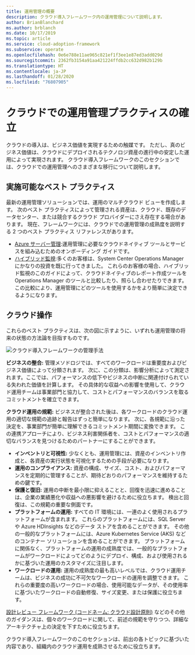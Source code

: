 ```yaml
---
title: 運用管理の概要
description: クラウド導入フレームワーク内の運用管理について説明します。
author: BrianBlanchard
ms.author: brblanch
ms.date: 10/17/2019
ms.topic: article
ms.service: cloud-adoption-framework
ms.subservice: operate
ms.openlocfilehash: 0e6e788e11ae965c821ef1f3ee1e87ed3add029d
ms.sourcegitcommit: 2362fb3154a91aa421224ffdb2cc632d982b129b
ms.translationtype: HT
ms.contentlocale: ja-JP
ms.lasthandoff: 01/28/2020
ms.locfileid: "76807905"
---
```

# <a name="establish-operational-management-practices-in-the-cloud"></a>クラウドでの運用管理プラクティスの確立

クラウドの導入は、ビジネス価値を実現するための触媒です。 ただし、真のビジネス価値は、クラウドにデプロイされるテクノロジ資産の進行中の安定した運用によって実現されます。 クラウド導入フレームワークのこのセクションでは、クラウドでの運用管理へのさまざまな移行について説明します。

## <a name="actionable-best-practices"></a>実施可能なベスト プラクティス

最新の運用管理ソリューションでは、運用のマルチクラウド ビューを作成します。 次のベスト プラクティスによって管理される資産は、クラウド、既存のデータセンター、または競合するクラウド プロバイダーにさえ存在する場合があります。 現在、フレームワークには、クラウドでの運用管理の成熟度を説明する 2 つのベスト プラクティス リファレンスがあります。

- [Azure サーバー管理](./azure-server-management/index.md):運用管理に必要なクラウドネイティブ ツールとサービスを組み込むためのオンボーディング ガイドです。
- [ハイブリッド監視](./monitor/index.md):多くのお客様は、System Center Operations Manager にかなりの投資を既に行ってきました。 これらのお客様の場合、ハイブリッド監視のこのガイドによって、クラウドネイティブのレポート作成ツールを Operations Manager のツールと比較したり、照らし合わせたりできます。 この比較により、運用管理にどのツールを使用するかをより簡単に決定できるようになります。

## <a name="cloud-operations"></a>クラウド操作

これらのベスト プラクティスは、次の図に示すように、いずれも運用管理の将来の状態の方法論を目指すものです。

![クラウド導入フレームワークの管理手法](../_images/manage/caf-manage.png)

**ビジネスの整合:** 管理メソドロジでは、すべてのワークロードは重要度およびビジネス価値によって分類されます。 次に、この分類は、影響分析によって測定されます。ここでは、パフォーマンスの低下やビジネスの中断に関連付けられている失われた価値を計算します。 その具体的な収益への影響を使用して、クラウド運用チームは事業部門と協力して、コストとパフォーマンスのバランスを取るコミットメントを確立できます。

**クラウド運用の規範:** ビジネスが整合された後は、各ワークロードのクラウド運用の適切な規範の追跡と報告はずっと簡単になります。 次に、各規範に沿った決定を、事業部門が簡単に理解できるコミットメント期間に変換できます。 この連携アプローチにより、ビジネス利害関係者を、コストとパフォーマンスの適切なバランスを見つけるためのパートナーにすることができます。

- **インベントリと可視性:** 少なくとも、運用管理には、資産のインベントリ作成と、各資産の実行状態を可視化するための手段が必要になります。
- **運用のコンプライアンス:** 資産の構成、サイズ、コスト、およびパフォーマンスを定期的に管理することが、期待どおりのパフォーマンスを維持するための鍵です。
- **保護と復旧:** 運用の中断を最小限に抑えることと、回復を迅速に進めることは、企業の業績悪化や収益への悪影響を避けるために役立ちます。 検出と回復は、この規範の重要な側面です。
- **プラットフォームの運用:** すべての IT 環境には、一連のよく使用されるプラットフォームが含まれます。 これらのプラットフォームには、SQL Server や Azure HDInsights などのデータ ストアを含めることができます。 その他の一般的なプラットフォームには、Azure Kubernetes Service (AKS) などのコンテナー ソリューションを含めることができます。 プラットフォームに関係なく、プラットフォームの運用の成熟度では、一般的なプラットフォームがワークロードによってどのようにデプロイ、構成、および使用されるかに基づいた運用のカスタマイズに注目します。
- **ワークロードの運用:** 運用の成熟度の最も高いレベルでは、クラウド運用チームは、ビジネスの成功に不可欠なワークロードの運用を調整できます。 これらの重要度の高いワークロードの場合、使用可能なデータが、その使用率に基づいたワークロードの自動修復、サイズ変更、または保護に役立ちます。

[設計レビュー フレームワーク (コードネーム: クラウド設計原則)](https://docs.microsoft.com/azure/architecture/framework/resiliency/overview) などのその他のガイダンスは、個々のワークロードに関して、前述の規範を守りつつ、詳細なアーキテクチャ上の決定を下すために役立ちます。

クラウド導入フレームワークのこのセクションは、前出の各トピックに基づいた内容であり、組織内のクラウド運用を成熟させるために役立ちます。
